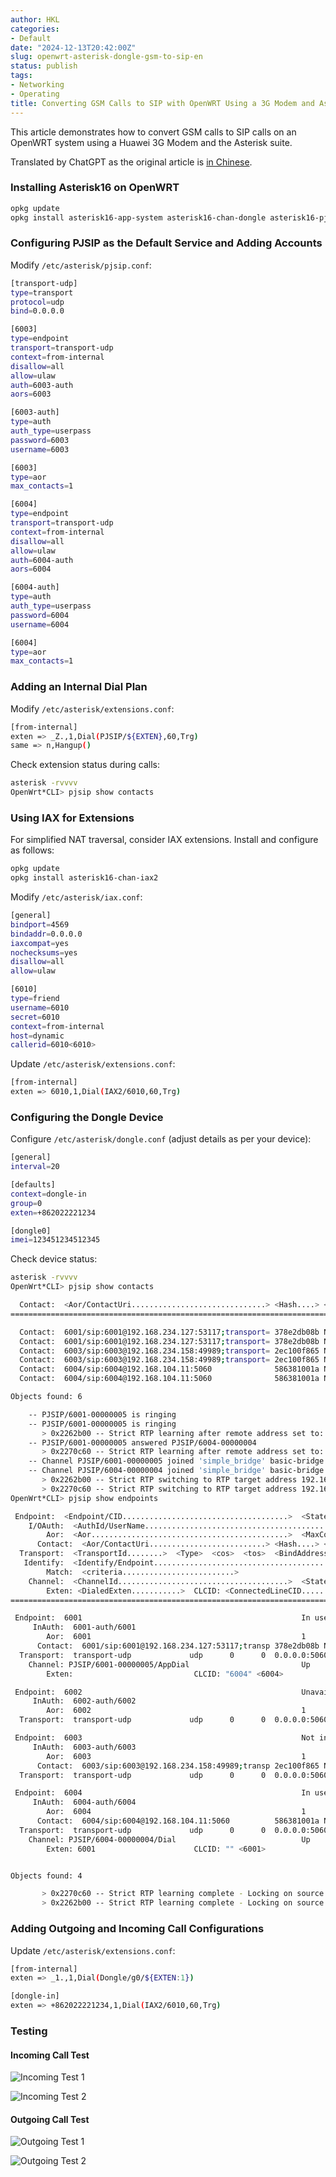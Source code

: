 ```yaml
---
author: HKL
categories:
- Default
date: "2024-12-13T20:42:00Z"
slug: openwrt-asterisk-dongle-gsm-to-sip-en
status: publish
tags:
- Networking
- Operating
title: Converting GSM Calls to SIP with OpenWRT Using a 3G Modem and Asterisk
---
```


This article demonstrates how to convert GSM calls to SIP calls on an OpenWRT system using a Huawei 3G Modem and the Asterisk suite.

Translated by ChatGPT as the original article is [in Chinese](/2019/12/openwrt-asterisk-dongle-gsm-to-sip/).

### Installing Asterisk16 on OpenWRT

```bash
opkg update
opkg install asterisk16-app-system asterisk16-chan-dongle asterisk16-pjsip asterisk16-codec-ulaw asterisk16-codec-alaw asterisk16-res-rtp-asterisk asterisk16-bridge-simple
```

### Configuring PJSIP as the Default Service and Adding Accounts

Modify `/etc/asterisk/pjsip.conf`:

```bash
[transport-udp]
type=transport
protocol=udp
bind=0.0.0.0

[6003]
type=endpoint
transport=transport-udp
context=from-internal
disallow=all
allow=ulaw
auth=6003-auth
aors=6003

[6003-auth]
type=auth
auth_type=userpass
password=6003
username=6003

[6003]
type=aor
max_contacts=1

[6004]
type=endpoint
transport=transport-udp
context=from-internal
disallow=all
allow=ulaw
auth=6004-auth
aors=6004

[6004-auth]
type=auth
auth_type=userpass
password=6004
username=6004

[6004]
type=aor
max_contacts=1
```

### Adding an Internal Dial Plan

Modify `/etc/asterisk/extensions.conf`:

```bash
[from-internal]
exten => _Z.,1,Dial(PJSIP/${EXTEN},60,Trg)
same => n,Hangup()
```

Check extension status during calls:

```bash
asterisk -rvvvv
OpenWrt*CLI> pjsip show contacts
```

### Using IAX for Extensions

For simplified NAT traversal, consider IAX extensions. Install and configure as follows:

```bash
opkg update
opkg install asterisk16-chan-iax2
```

Modify `/etc/asterisk/iax.conf`:

```bash
[general]
bindport=4569
bindaddr=0.0.0.0
iaxcompat=yes
nochecksums=yes
disallow=all
allow=ulaw

[6010]
type=friend
username=6010
secret=6010
context=from-internal
host=dynamic
callerid=6010<6010>
```

Update `/etc/asterisk/extensions.conf`:

```bash
[from-internal]
exten => 6010,1,Dial(IAX2/6010,60,Trg)
```

### Configuring the Dongle Device

Configure `/etc/asterisk/dongle.conf` (adjust details as per your device):

```bash
[general]
interval=20

[defaults]
context=dongle-in
group=0
exten=+862022221234

[dongle0]
imei=123451234512345
```

Check device status:

```bash
asterisk -rvvvv
OpenWrt*CLI> pjsip show contacts

  Contact:  <Aor/ContactUri..............................> <Hash....> <Status> <RTT(ms)..>
==========================================================================================

  Contact:  6001/sip:6001@192.168.234.127:53117;transport= 378e2db08b NonQual         nan
  Contact:  6001/sip:6001@192.168.234.127:53117;transport= 378e2db08b NonQual         nan
  Contact:  6003/sip:6003@192.168.234.158:49989;transport= 2ec100f865 NonQual         nan
  Contact:  6003/sip:6003@192.168.234.158:49989;transport= 2ec100f865 NonQual         nan
  Contact:  6004/sip:6004@192.168.104.11:5060              586381001a NonQual         nan
  Contact:  6004/sip:6004@192.168.104.11:5060              586381001a NonQual         nan

Objects found: 6

    -- PJSIP/6001-00000005 is ringing
    -- PJSIP/6001-00000005 is ringing
       > 0x2262b00 -- Strict RTP learning after remote address set to: 192.168.234.127:52518
    -- PJSIP/6001-00000005 answered PJSIP/6004-00000004
       > 0x2270c60 -- Strict RTP learning after remote address set to: 192.168.104.11:11866
    -- Channel PJSIP/6001-00000005 joined 'simple_bridge' basic-bridge <ee120657-8627-4868-b677-cb0d896a2b5a>
    -- Channel PJSIP/6004-00000004 joined 'simple_bridge' basic-bridge <ee120657-8627-4868-b677-cb0d896a2b5a>
       > 0x2262b00 -- Strict RTP switching to RTP target address 192.168.234.127:52518 as source
       > 0x2270c60 -- Strict RTP switching to RTP target address 192.168.104.11:11866 as source
OpenWrt*CLI> pjsip show endpoints

 Endpoint:  <Endpoint/CID.....................................>  <State.....>  <Channels.>
    I/OAuth:  <AuthId/UserName...........................................................>
        Aor:  <Aor............................................>  <MaxContact>
      Contact:  <Aor/ContactUri..........................> <Hash....> <Status> <RTT(ms)..>
  Transport:  <TransportId........>  <Type>  <cos>  <tos>  <BindAddress..................>
   Identify:  <Identify/Endpoint.........................................................>
        Match:  <criteria.........................>
    Channel:  <ChannelId......................................>  <State.....>  <Time.....>
        Exten: <DialedExten...........>  CLCID: <ConnectedLineCID.......>
==========================================================================================

 Endpoint:  6001                                                 In use        1 of inf
     InAuth:  6001-auth/6001
        Aor:  6001                                               1
      Contact:  6001/sip:6001@192.168.234.127:53117;transp 378e2db08b NonQual         nan
  Transport:  transport-udp             udp      0      0  0.0.0.0:5060
    Channel: PJSIP/6001-00000005/AppDial                         Up            00:00:04   
        Exten:                           CLCID: "6004" <6004>

 Endpoint:  6002                                                 Unavailable   0 of inf
     InAuth:  6002-auth/6002
        Aor:  6002                                               1
  Transport:  transport-udp             udp      0      0  0.0.0.0:5060

 Endpoint:  6003                                                 Not in use    0 of inf
     InAuth:  6003-auth/6003
        Aor:  6003                                               1
      Contact:  6003/sip:6003@192.168.234.158:49989;transp 2ec100f865 NonQual         nan
  Transport:  transport-udp             udp      0      0  0.0.0.0:5060

 Endpoint:  6004                                                 In use        1 of inf
     InAuth:  6004-auth/6004
        Aor:  6004                                               1
      Contact:  6004/sip:6004@192.168.104.11:5060          586381001a NonQual         nan
  Transport:  transport-udp             udp      0      0  0.0.0.0:5060
    Channel: PJSIP/6004-00000004/Dial                            Up            00:00:04   
        Exten: 6001                      CLCID: "" <6001>


Objects found: 4

       > 0x2270c60 -- Strict RTP learning complete - Locking on source address 192.168.104.11:11866
       > 0x2262b00 -- Strict RTP learning complete - Locking on source address 192.168.234.127:52518
```

### Adding Outgoing and Incoming Call Configurations

Update `/etc/asterisk/extensions.conf`:

```bash
[from-internal]
exten => _1.,1,Dial(Dongle/g0/${EXTEN:1})

[dongle-in]
exten => +862022221234,1,Dial(IAX2/6010,60,Trg)
```

### Testing

#### Incoming Call Test

![Incoming Test 1](https://cdn.jsdelivr.net/gh/kunlunh/blog-photo/2019/11/ppvuess1u8.png)

![Incoming Test 2](https://cdn.jsdelivr.net/gh/kunlunh/blog-photo/2019/11/bu16kf7yx3.jpeg)

#### Outgoing Call Test

![Outgoing Test 1](https://cdn.jsdelivr.net/gh/kunlunh/blog-photo/2019/11/r6wjvf9s6k.png)

![Outgoing Test 2](https://cdn.jsdelivr.net/gh/kunlunh/blog-photo/2019/11/jek9b1pyhn.jpeg)


